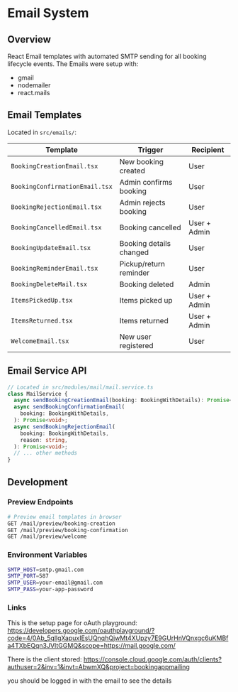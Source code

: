 # Email System

## Overview

React Email templates with automated SMTP sending for all booking lifecycle events.
The Emails were setup with:

- gmail
- nodemailer
- react.mails

## Email Templates

Located in `src/emails/`:

| Template                       | Trigger                 | Recipient    |
| ------------------------------ | ----------------------- | ------------ |
| `BookingCreationEmail.tsx`     | New booking created     | User         |
| `BookingConfirmationEmail.tsx` | Admin confirms booking  | User         |
| `BookingRejectionEmail.tsx`    | Admin rejects booking   | User         |
| `BookingCancelledEmail.tsx`    | Booking cancelled       | User + Admin |
| `BookingUpdateEmail.tsx`       | Booking details changed | User         |
| `BookingReminderEmail.tsx`     | Pickup/return reminder  | User         |
| `BookingDeleteMail.tsx`        | Booking deleted         | Admin        |
| `ItemsPickedUp.tsx`            | Items picked up         | User + Admin |
| `ItemsReturned.tsx`            | Items returned          | User + Admin |
| `WelcomeEmail.tsx`             | New user registered     | User         |

## Email Service API

```typescript
// Located in src/modules/mail/mail.service.ts
class MailService {
  async sendBookingCreationEmail(booking: BookingWithDetails): Promise<void>;
  async sendBookingConfirmationEmail(
    booking: BookingWithDetails,
  ): Promise<void>;
  async sendBookingRejectionEmail(
    booking: BookingWithDetails,
    reason: string,
  ): Promise<void>;
  // ... other methods
}
```

## Development

### Preview Endpoints

```bash
# Preview email templates in browser
GET /mail/preview/booking-creation
GET /mail/preview/booking-confirmation
GET /mail/preview/welcome
```

### Environment Variables

```bash
SMTP_HOST=smtp.gmail.com
SMTP_PORT=587
SMTP_USER=your-email@gmail.com
SMTP_PASS=your-app-password
```

### Links

This is the setup page for oAuth playground:
https://developers.google.com/oauthplayground/?code=4/0Ab_5qllgXapuxIEsUQnqhQjwMt4XUpzy7E9GUrHnVQnxgc6uKMBfa4TXbEQqn3JVItGGMQ&scope=https://mail.google.com/

There is the client stored:
https://console.cloud.google.com/auth/clients?authuser=2&inv=1&invt=AbwmXQ&project=bookingappmailing

you should be logged in with the email to see the details
